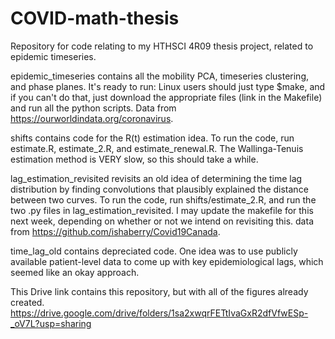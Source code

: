 # COVID-math-thesis
Repository for code relating to my HTHSCI 4R09 thesis project, related to epidemic timeseries.

epidemic_timeseries contains all the mobility PCA, timeseries clustering, and phase planes. It's ready to run: Linux users should just type $make, and if you can't do that, just download the appropriate files (link in the Makefile) and run all the python scripts.
Data from https://ourworldindata.org/coronavirus.

shifts contains code for the R(t) estimation idea. To run the code, run estimate.R, estimate_2.R, and estimate_renewal.R. The Wallinga-Tenuis estimation method is VERY slow, so this should take a while.

lag_estimation_revisited revisits an old idea of determining the time lag distribution by finding convolutions that plausibly explained the distance between two curves. To run the code, run shifts/estimate_2.R, and run the two .py files in lag_estimation_revisited. I may update the makefile for this next week, depending on whether or not we intend on revisiting this.
data from https://github.com/ishaberry/Covid19Canada.

time_lag_old contains depreciated code. One idea was to use publicly available patient-level data to come up with key epidemiological lags, which seemed like an okay approach.

This Drive link contains this repository, but with all of the figures already created.
https://drive.google.com/drive/folders/1sa2xwqrFETtIvaGxR2dfVfwESp-_oV7L?usp=sharing
